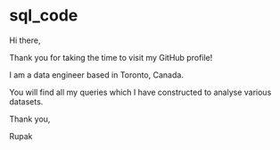 # sql_code
 
Hi there,

Thank you for taking the time to visit my GitHub profile!

I am a data engineer based in Toronto, Canada.

You will find all my queries which I have constructed to analyse various datasets.

Thank you,

Rupak
